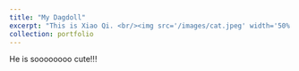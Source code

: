 ```yaml
---
title: "My Dagdoll"
excerpt: "This is Xiao Qi. <br/><img src='/images/cat.jpeg' width='50%' height='50%'>"
collection: portfolio
---
```


He is soooooooo cute!!!
